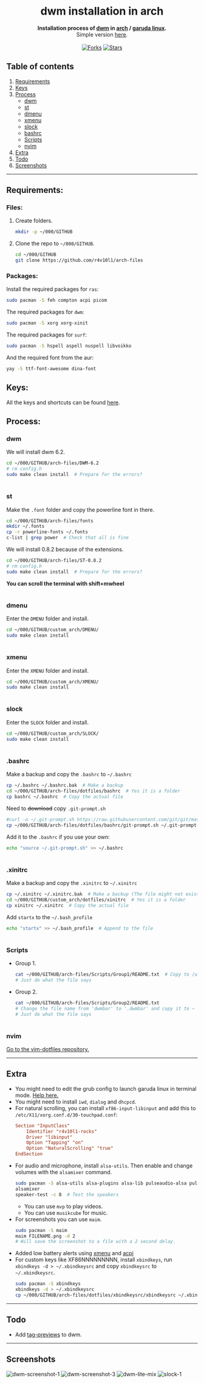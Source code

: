 <div align="center">
	<h1>dwm installation in arch</h1>
	<b>Installation process of <a href="https://dwm.suckless.org/">dwm</a> in <a href="https://archlinux.org/">arch</a> / <a href="https://garudalinux.org/">garuda linux</a>.</b><br>
	Simple version <a href="https://github.com/r4v10l1/dwm-lite">here</a>.<br><br>
	<a href="https://github.com/r4v10l1/arch-files/network/members"><img src="https://img.shields.io/github/forks/r4v10l1/arch-files.svg?style=for-the-badge&logo=archlinux" alt="Forks"></a>
	<a href="https://github.com/r4v10l1/arch-files/stargazers"><img src="https://img.shields.io/github/stars/r4v10l1/arch-files.svg?style=for-the-badge&logo=archlinux" alt="Stars"></a>
</div>

## Table of contents
1. [Requirements](https://github.com/r4v10l1/arch-files#Requirements)
2. [Keys](https://github.com/r4v10l1/arch-files#Keys)
3. [Process](https://github.com/r4v10l1/arch-files#Process)
	- [dwm](https://github.com/r4v10l1/arch-files#dwm)
	- [st](https://github.com/r4v10l1/arch-files#st)
	- [dmenu](https://github.com/r4v10l1/arch-files#dmenu)
	- [xmenu](https://github.com/r4v10l1/arch-files#xmenu)
	- [slock](https://github.com/r4v10l1/arch-files#slock)
	- [bashrc](https://github.com/r4v10l1/arch-files#bashrc)
	- [Scripts](https://github.com/r4v10l1/arch-files#Scripts)
	- [nvim](https://github.com/r4v10l1/arch-files#nvim)
4. [Extra](https://github.com/r4v10l1/arch-files#Extra)
4. [Todo](https://github.com/r4v10l1/arch-files#Todo)
5. [Screenshots](https://github.com/r4v10l1/arch-files#Screenshots)

---

## Requirements:
### Files:
1. Create folders.
	```bash
	mkdir -p ~/000/GITHUB
	``` 
2. Clone the repo to `~/000/GITHUB`.
	```bash
	cd ~/000/GITHUB
	git clone https://github.com/r4v10l1/arch-files
	```
### Packages:
Install the required packages for `ras`:
```bash
sudo pacman -S feh compton acpi picom
```
The required packages for `dwm`:
```bash
sudo pacman -S xorg xorg-xinit
```
The required packages for `surf`:
```bash
sudo pacman -S hspell aspell nuspell libvoikko
```
And the required font from the aur:
```bash
yay -S ttf-font-awesome dina-font
```

## Keys:
All the keys and shortcuts can be found [here](https://github.com/r4v10l1/arch-files/blob/main/dwm-cheatsheet.md).

## Process:
### dwm
We will install dwm 6.2.
```bash
cd ~/000/GITHUB/arch-files/DWM-6.2
# rm config.h
sudo make clean install  # Prepare for the errors?
```

#

### st
Make the `.font` folder and copy the powerline font in there.
```bash
cd ~/000/GITHUB/arch-files/fonts
mkdir ~/.fonts
cp -r powerline-fonts ~/.fonts
c-list | grep power  # Check that all is fine
```
We will install 0.8.2 because of the extensions.
```bash
cd ~/000/GITHUB/arch-files/ST-0.8.2
# rm config.h
sudo make clean install  # Prepare for the errors?
```
**You can scroll the terminal with shift+mwheel**

#

### dmenu
Enter the `DMENU` folder and install.
```bash
cd ~/000/GITHUB/custom_arch/DMENU/
sudo make clean install
```

#

### xmenu
Enter the `XMENU` folder and install.
```bash
cd ~/000/GITHUB/custom_arch/XMENU/
sudo make clean install
```

#

### slock
Enter the `SLOCK` folder and install.
```bash
cd ~/000/GITHUB/custom_arch/SLOCK/
sudo make clean install
```

#

### .bashrc
Make a backup and copy the `.bashrc` to `~/.bashrc`
```bash
cp ~/.bashrc ~/.bashrc.bak  # Make a backup
cd ~/000/GITHUB/arch-files/dotfiles/bashrc  # Yes it is a folder
cp bashrc ~/.bashrc  # Copy the actual file
```
Need to ~~download~~ copy `.git-prompt.sh`
```bash
#curl -o ~/.git-prompt.sh https://raw.githubusercontent.com/git/git/master/contrib/completion/git-prompt.sh
cp ~/000/GITHUB/arch-files/dotfiles/bashrc/git-prompt.sh ~/.git-prompt.sh
```
Add it to the `.bashrc` if you use your own:
```bash
echo "source ~/.git-prompt.sh" >> ~/.bashrc
```

#

### .xinitrc
Make a backup and copy the `.xinitrc` to `~/.xinitrc`
```bash
cp ~/.xinitrc ~/.xinitrc.bak  # Make a backup (The file might not exist!)
cd ~/000/GITHUB/custom_arch/dotfiles/xinitrc  # Yes it is a folder
cp xinitrc ~/.xinitrc  # Copy the actual file
```
Add `startx` to the `~/.bash_profile`
```bash
echo "startx" >> ~/.bash_profile  # Append to the file
```

#

### Scripts
- Group 1.
	```bash
	cat ~/000/GITHUB/arch-files/Scripts/Group1/README.txt  # Copy to /usr/local/bin
	# Just do what the file says
	```
- Group 2.
	```bash
	cat ~/000/GITHUB/arch-files/Scripts/Group2/README.txt
	# Change the file name from 'dwmbar' to '.dwmbar' and copy it to ~
	# Just do what the file says
	```

#

### nvim
[Go to the vim-dotfiles repository.](https://github.com/r4v10l1/vim-dotfiles)

---

## Extra
- You might need to edit the grub config to launch garuda linux in terminal mode. [Help here.](https://forum.garudalinux.org/t/how-to-open-garuda-linux-in-text-console/7613)
- You might need to install `iwd`, `dialog` and `dhcpcd`.
- For natural scrolling, you can install `xf86-input-libinput` and add this to `/etc/X11/xorg.conf.d/30-touchpad.conf`:
	```conf
	Section "InputClass"
		Identifier "r4v10l1-rocks"
		Driver "libinput"
		Option "Tapping" "on"
		Option "NaturalScrolling" "true"
	EndSection
	```
- For audio and microphone, install `alsa-utils`. Then enable and change volumes with the `alsamixer` command.
	```bash
	sudo pacman -S alsa-utils alsa-plugins alsa-lib pulseaudio-alsa pulseaudio
	alsamixer
	speaker-test -c 8  # Test the speakers
	```
	- You can use `mvp` to play videos.
	- You can use `musikcube` for music.
- For screenshots you can use `maim`.
	```bash
	sudo pacman -S maim
	maim FILENAME.png -d 2
	# Will save the screenshot to a file with a 2 second delay.
	```
- Added low battery alerts using [xmenu](https://github.com/r4v10l1/arch-files/tree/main/XMENU) and [acpi](https://github.com/r4v10l1/arch-files/blob/main/Scripts/Group1/poweralert.sh#L7)
- For custom keys like XF86NNNNNNNNN, install `xbindkeys`, run `xbindkeys -d > ~/.xbindkeysrc` and copy `xbindkeysrc` to `~/.xbindkeysrc`.
	```bash
	sudo pacman -S xbindkeys
	xbindkeys -d > ~/.xbindkeysrc
	cp ~/000/GITHUB/arch-files/dotfiles/xbindkeysrc/xbindkeysrc ~/.xbindkeysrc
	```
	
---

## Todo
- Add [tag-previews](https://dwm.suckless.org/patches/tag-previews/) to dwm.

---

## Screenshots
![dwm-screenshot-1](images/dwm-5.png)
![dwm-screenshot-3](images/dwm-3.png)
![dwm-lite-mix](images/dwm-lite-mix.png)
![slock-1](images/lockscreen-1.png)
